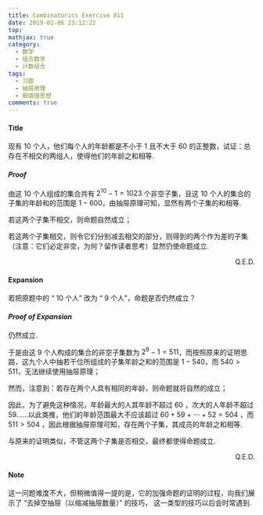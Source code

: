 ```yaml
---
title: Combinatorics Exercise 011
date: 2019-02-06 23:12:22
top:
mathjax: true
category:
  - 数学
  - 组合数学
  - 计数组合
tags:
  - 习题
  - 抽屉原理
  - 极端值思想
comments: true
---
```


#### Title

现有 $10$ 个人，他们每个人的年龄都是不小于 $1$ 且不大于 $60$ 的正整数，试证：总存在不相交的两组人，使得他们的年龄之和相等. 

<!-- more -->

#### *Proof* 

由这 $10$ 个人组成的集合共有 $2^{10}-1=1023$ 个非空子集，且这 $10$ 个人的集合的子集的年龄和的范围是 $1-600$，由抽屉原理可知，显然有两个子集的和相等. 

若这两个子集不相交，则命题自然成立；

若这两个子集相交，则令它们分别减去相交的部分，则得到的两个作为差的子集（注意：它们必定非空，为何？留作读者思考）显然仍使命题成立. 

<p align="right">Q.E.D.</p>

#### Expansion

若把原题中的 “ $10$ 个人” 改为 “ $9$ 个人”，命题是否仍然成立？

#### *Proof of Expansion*

仍然成立. 

于是由这 $9$ 个人构成的集合的非空子集数为 $2^9-1=511$，而按照原来的证明思路，这九个人中抽若干位所组成的子集年龄之和的范围是 $1-540$，而 $540>511$，无法继续使用抽屉原理；

然而，注意到：若存在两个人具有相同的年龄，则命题就将自然的成立；

因此，为了避免这种情况，年龄最大的人其年龄不超过 $60$ ，次大的人年龄不超过 $59$……以此类推，他们的年龄范围最大不应该超过 $60+59+\cdots+52=504$ ，而 $511>504$ ，因此根据抽屉原理可知，存在两个子集，其成员的年龄之和相等. 

与原来的证明类似，不管这两个子集是否相交，最终都使得命题成立. 

<p align="right">Q.E.D.</p>

#### Note

这一问题难度不大，但稍微值得一提的是，它的加强命题的证明的过程，向我们展示了 “去掉空抽屉（以缩减抽屉数量）” 的技巧， 这一类型的技巧以后会时常遇到. 